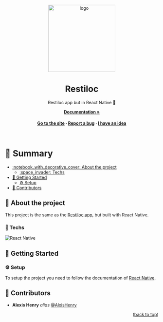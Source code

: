 <a name="readme-top"></a>

<div align="center">

  <img src="https://cdn.alexishenry.eu/shared/images/restiloc-logo-full.svg" alt="logo" width="220" height="auto" />
  <h1>Restiloc</h1>
  
  <p>
    Restiloc app but in React Native 🌟
  </p>

<a href="https://alexishenry.eu/docs/guide/repositories/orgs/restiloc/mobile"><strong>Documentation »</strong></a>

<h4>
    <a href="https://restiloc.space">Go to the site</a>
  <span> · </span>
    <a href="https://github.com/Restiloc/restiloc2/issues">Report a bug</a>
  <span> · </span>
    <a href="https://github.com/Restiloc/restiloc2/issues">I have an idea</a>
  </h4>
</div>

<br/>

# :notebook_with_decorative_cover: Summary

- [:notebook\_with\_decorative\_cover: About the project](#star2-about-the-project)
  * [:space\_invader: Techs](#space_invader-techs)
- [:toolbox: Getting Started](#toolbox-getting-started)
  * [:gear: Setup](#gear-setup)
- [:wave: Contributors](#wave-contributors)

## :star2: About the project

This project is the same as the [Restiloc app](https://github.com/Restiloc/restiloc), but built with React Native.

### :space_invader: Techs

![React Native](https://img.shields.io/badge/react_native-%2320232a.svg?style=for-the-badge&logo=react&logoColor=%2361DAFB)

## :toolbox: Getting Started

### :gear: Setup

To setup the project you need to follow the documentation of [React Native](https://reactnative-dev.translate.goog/docs/environment-setup?_x_tr_sl=en&_x_tr_tl=fr&_x_tr_hl=fr&_x_tr_pto=sc).

## :wave: Contributors

* **Alexis Henry** _alias_ [@AlxisHenry](https://github.com/AlxisHenry)

<p align="right">(<a href="#readme-top">back to top</a>)</p>